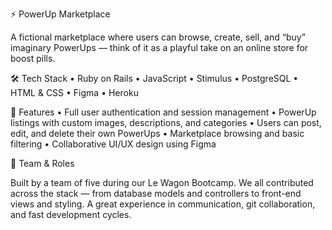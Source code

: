 ⚡ PowerUp Marketplace

A fictional marketplace where users can browse, create, sell, and “buy” imaginary PowerUps — think of it as a playful take on an online store for boost pills.

🛠 Tech Stack
	•	Ruby on Rails
	•	JavaScript
	•	Stimulus
	•	PostgreSQL
	•	HTML & CSS
	•	Figma
	•	Heroku

🔑 Features
	•	Full user authentication and session management
	•	PowerUp listings with custom images, descriptions, and categories
	•	Users can post, edit, and delete their own PowerUps
	•	Marketplace browsing and basic filtering
	•	Collaborative UI/UX design using Figma

👥 Team & Roles

Built by a team of five during our Le Wagon Bootcamp. We all contributed across the stack — from database models and controllers to front-end views and styling. A great experience in communication, git collaboration, and fast development cycles.
